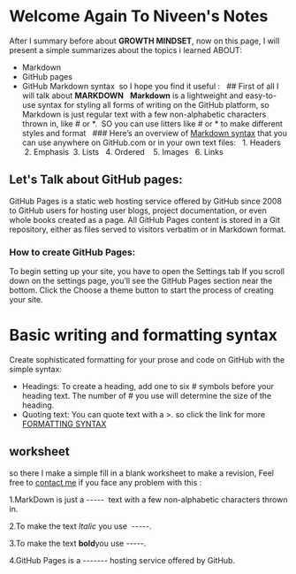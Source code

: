 # Welcome Again To Niveen's Notes 

After I summary before about **GROWTH MINDSET**, now on this page, I will present a simple summarizes about the topics i learned ABOUT: 
* Markdown 
* GitHub pages 
* GitHub Markdown syntax 
so I hope you find it useful : 
 ## First of all I will talk about **MARKDOWN** 
 **Markdown** is a lightweight and easy-to-use syntax for styling all forms of writing on the GitHub platform, so Markdown is just regular text with a few non-alphabetic characters thrown in, like # or *.
 SO you can use litters like # or * to make different styles and format 
 ### Here’s an overview of [Markdown syntax](https://guides.github.com/features/mastering-markdown/) that you can use anywhere on GitHub.com or in your own text files: 
 1. Headers 
 2. Emphasis
 3. Lists 
 4. Ordered  
 5. Images 
 6. Links 

## Let's Talk about **GitHub pages**:
GitHub Pages is a static web hosting service offered by GitHub since 2008 to GitHub users for hosting user blogs, project documentation, or even whole books created as a page. All GitHub Pages content is stored in a Git repository, either as files served to visitors verbatim or in Markdown format.
### How to create GitHub Pages:
To begin setting up your site, you have to open the Settings tab If you scroll down on the settings page, you’ll see the GitHub Pages section near the bottom. Click the Choose a theme button to start the process of creating your site.
# Basic writing and formatting syntax
Create sophisticated formatting for your prose and code on GitHub with the simple syntax:
* Headings: To create a heading, add one to six # symbols before your heading text. The number of # you use will determine the size of the heading.
* Quoting text: You can quote text with a >.
so click the link for more [FORMATTING SYNTAX](https://docs.github.com/en/github/writing-on-github/basic-writing-and-formatting-syntax#further-reading)

## worksheet
so there I make a simple fill in a blank worksheet to make a revision, Feel free to [contact me](https://web.facebook.com/niveena.monem.9) if you face any problem with this :

1.MarkDown is just a -----  text with a few non-alphabetic characters thrown in. 

2.To make the text *Italic* you use  -----.

3.To make the text **bold**you use -----.

4.GitHub Pages is a ------- hosting service offered by GitHub.
 


